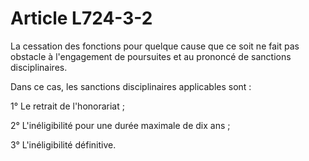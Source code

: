 # Article L724-3-2

<p align='left'>La cessation des fonctions pour quelque cause que ce soit ne fait pas obstacle à l'engagement de poursuites et au prononcé de sanctions disciplinaires.</p><p align='left'>Dans ce cas, les sanctions disciplinaires applicables sont :</p><p align='left'>1° Le retrait de l'honorariat ;</p><p align='left'>2° L'inéligibilité pour une durée maximale de dix ans ;</p><p align='left'>3° L'inéligibilité définitive.</p>